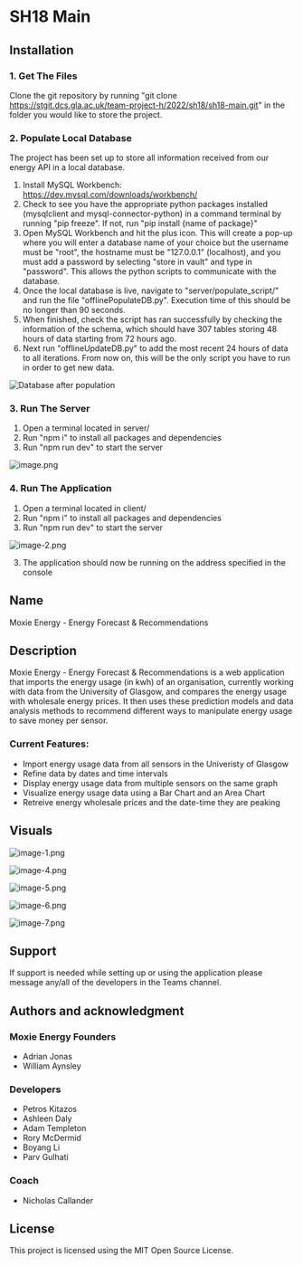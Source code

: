 # SH18 Main

## Installation

### 1. Get The Files
Clone the git repository by running 
"git clone https://stgit.dcs.gla.ac.uk/team-project-h/2022/sh18/sh18-main.git" 
in the folder you would like to store the project.

### 2. Populate Local Database
The project has been set up to store all information received from
our energy API in a local database.
1. Install MySQL Workbench: https://dev.mysql.com/downloads/workbench/
2. Check to see you have the appropriate python packages installed
(mysqlclient and mysql-connector-python) in a command terminal by running
"pip freeze". If not, run "pip install {name of package}" 
3. Open MySQL Workbench and hit the plus icon. This will create a pop-up where you 
will enter a database name of your choice but the username must be "root", the hostname
must be "127.0.0.1" (localhost), and you must add a password by selecting "store
in vault" and type in "password". This allows the python scripts to communicate with 
the database.
4. Once the local database is live, navigate to "server/populate_script/" and run the file "offlinePopulateDB.py". Execution time of this should be no longer than 90 seconds.
5. When finished, check the script has ran successfully by checking the information of the schema, which should
have 307 tables storing 48 hours of data starting from 72 hours ago.
6. Next run "offlineUpdateDB.py" to add the most recent 24 hours of data to all iterations. From now on, this will be the only script you have to run in order to get new data.

![Database after population](./visuals/moxie_db_after_pop.png)

### 3. Run The Server
1. Open a terminal located in server/
2. Run "npm i" to install all packages and dependencies 
3. Run "npm run dev" to start the server

![image.png](./visuals/image.png)

### 4. Run The Application
1. Open a terminal located in client/
2. Run "npm i" to install all packages and dependencies 
3. Run "npm run dev" to start the server

![image-2.png](./visuals/image-2.png)

3. The application should now be running on the address specified in the console

## Name

Moxie Energy - Energy Forecast & Recommendations

## Description

Moxie Energy - Energy Forecast & Recommendations is a web application that imports the energy usage (in kwh) of an organisation, currently working with data from the University of Glasgow, and compares the energy usage with wholesale energy prices. It then uses these prediction models and data analysis methods to recommend different ways to manipulate energy usage to save money per sensor.

### Current Features:
- Import energy usage data from all sensors in the Univeristy of Glasgow
- Refine data by dates and time intervals
- Display energy usage data from multiple sensors on the same graph
- Visualize energy usage data using a Bar Chart and an Area Chart
- Retreive energy wholesale prices and the date-time they are peaking


## Visuals

![image-1.png](./visuals/image-1.png)

![image-4.png](./visuals/image-4.png)

![image-5.png](./visuals/image-5.png)

![image-6.png](./visuals/image-6.png)

![image-7.png](./visuals/image-7.png)


## Support

If support is needed while setting up or using the application please message any/all of the developers in the Teams channel.

## Authors and acknowledgment

### Moxie Energy Founders
- Adrian Jonas
- William Aynsley

### Developers
- Petros Kitazos
- Ashleen Daly
- Adam Templeton
- Rory McDermid
- Boyang Li
- Parv Gulhati

### Coach
- Nicholas Callander

## License

This project is licensed using the MIT Open Source License.
